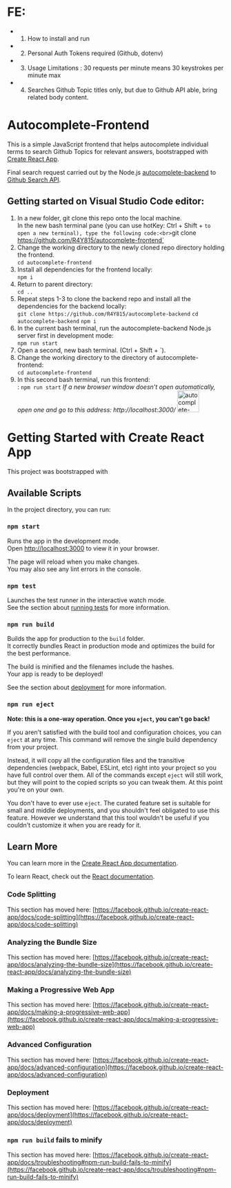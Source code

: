 # FE: 
* 1) How to install and run 
* 2) Personal Auth Tokens required (Github, dotenv)
* 3) Usage Limitations : 30 requests per minute means 30 keystrokes per minute max
* 4) Searches Github Topic titles only, but due to Github API able, bring related body content. 

# Autocomplete-Frontend

This is a simple JavaScript frontend that helps autocomplete individual terms to search Github Topics for relevant answers, bootstrapped with [Create React App](https://github.com/facebook/create-react-app).<br>

Final search request carried out by the Node.js [autocomplete-backend](https://github.com/R4Y815/autocomplete-backend) to [Github Search API](https://docs.github.com/en/rest/search).

## Getting started on Visual Studio Code editor:
   1. In a new folder, git clone this repo onto the local machine.  <br>
      In the new bash terminal pane (you can use hotKey: Ctrl + Shift + ` to open a new terminal), type the following code:<br>
        `git clone https://github.com/R4Y815/autocomplete-frontend`
   2. Change the working directory to the newly cloned repo directory holding the frontend. <br>
        `cd autocomplete-frontend`
   3. Install all dependencies for the frontend locally:<br>
        `npm i`
   4. Return to parent directory:<br>
        `cd ..` 
   5. Repeat steps 1-3 to clone the backend repo and install all the dependencies for the backend locally: <br>
        `git clone https://github.com/R4Y815/autocomplete-backend`
        `cd autocomplete-backend`
        `npm i`
   6. In the current bash terminal, run the autocomplete-backend Node.js server first in development mode: <br>
        `npm run start`
   7. Open a second, new bash terminal. (Ctrl + Shift + `). <br>
   8. Change the working directory to the directory of autocomplete-frontend:<br>
        `cd autocomplete-frontend`
   9. In this second bash terminal, run this frontend:<br>:
        `npm run start`
        *If a new browser window doesn't open automatically, open one and go to this address: http://localhost:3000/*
        <image src ="https://photos.app.goo.gl/N7KK5jDCmUtWxUP66" alt="autocomplete-frontend-photo" width="50vw"/>
        

  



# Getting Started with Create React App

This project was bootstrapped with 

## Available Scripts

In the project directory, you can run:

### `npm start`

Runs the app in the development mode.\
Open [http://localhost:3000](http://localhost:3000) to view it in your browser.

The page will reload when you make changes.\
You may also see any lint errors in the console.

### `npm test`

Launches the test runner in the interactive watch mode.\
See the section about [running tests](https://facebook.github.io/create-react-app/docs/running-tests) for more information.

### `npm run build`

Builds the app for production to the `build` folder.\
It correctly bundles React in production mode and optimizes the build for the best performance.

The build is minified and the filenames include the hashes.\
Your app is ready to be deployed!

See the section about [deployment](https://facebook.github.io/create-react-app/docs/deployment) for more information.

### `npm run eject`

**Note: this is a one-way operation. Once you `eject`, you can't go back!**

If you aren't satisfied with the build tool and configuration choices, you can `eject` at any time. This command will remove the single build dependency from your project.

Instead, it will copy all the configuration files and the transitive dependencies (webpack, Babel, ESLint, etc) right into your project so you have full control over them. All of the commands except `eject` will still work, but they will point to the copied scripts so you can tweak them. At this point you're on your own.

You don't have to ever use `eject`. The curated feature set is suitable for small and middle deployments, and you shouldn't feel obligated to use this feature. However we understand that this tool wouldn't be useful if you couldn't customize it when you are ready for it.

## Learn More

You can learn more in the [Create React App documentation](https://facebook.github.io/create-react-app/docs/getting-started).

To learn React, check out the [React documentation](https://reactjs.org/).

### Code Splitting

This section has moved here: [https://facebook.github.io/create-react-app/docs/code-splitting](https://facebook.github.io/create-react-app/docs/code-splitting)

### Analyzing the Bundle Size

This section has moved here: [https://facebook.github.io/create-react-app/docs/analyzing-the-bundle-size](https://facebook.github.io/create-react-app/docs/analyzing-the-bundle-size)

### Making a Progressive Web App

This section has moved here: [https://facebook.github.io/create-react-app/docs/making-a-progressive-web-app](https://facebook.github.io/create-react-app/docs/making-a-progressive-web-app)

### Advanced Configuration

This section has moved here: [https://facebook.github.io/create-react-app/docs/advanced-configuration](https://facebook.github.io/create-react-app/docs/advanced-configuration)

### Deployment

This section has moved here: [https://facebook.github.io/create-react-app/docs/deployment](https://facebook.github.io/create-react-app/docs/deployment)

### `npm run build` fails to minify

This section has moved here: [https://facebook.github.io/create-react-app/docs/troubleshooting#npm-run-build-fails-to-minify](https://facebook.github.io/create-react-app/docs/troubleshooting#npm-run-build-fails-to-minify)
